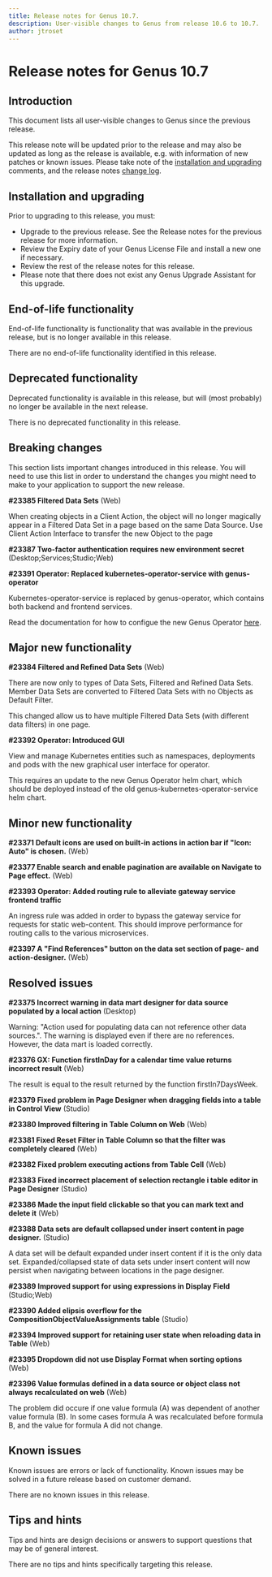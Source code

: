 ```yaml
---
title: Release notes for Genus 10.7.
description: User-visible changes to Genus from release 10.6 to 10.7.
author: jtroset
---
```


# Release notes for Genus 10.7

## Introduction

This document lists all user-visible changes to Genus since the previous release.

This release note will be updated prior to the release and may also be updated as long as the release is available, e.g. with information of new patches or known issues. Please take note of the [installation and upgrading](#installation-and-upgrading) comments, and the release notes [change log](#change-log).

## Installation and upgrading

Prior to upgrading to this release, you must:

- Upgrade to the previous release. See the Release notes for the previous release for more information.
- Review the Expiry date of your Genus License File and install a new one if necessary.
- Review the rest of the release notes for this release.
- Please note that there does not exist any Genus Upgrade Assistant for this upgrade.

<!--rntype01-start INSTALLATION / UPGRADE. DO NOT CHANGE THESE TAGS. ANY CHANGES BELOW WILL BE OVERWRITTEN.-->

<!--rntype01-end   INSTALLATION / UPGRADE. DO NOT CHANGE THESE TAGS. ANY CHANGES ABOVE WILL BE OVERWRITTEN.-->
<!-- release note type 2 is missing. That's ok.-->

## End-of-life functionality

End-of-life functionality is functionality that was available in the previous release, but is no longer available in this release.
<!--rntype03-start END-OF-LIFE. DO NOT CHANGE THESE TAGS. ANY CHANGES BELOW WILL BE OVERWRITTEN.-->
There are no end-of-life functionality identified in this release.
<!--rntype03-end   END-OF-LIFE. DO NOT CHANGE THESE TAGS. ANY CHANGES ABOVE WILL BE OVERWRITTEN.-->
## Deprecated functionality

Deprecated functionality is available in this release, but will (most probably) no longer be available in the next release.
<!--rntype04-start DEPRECATED. DO NOT CHANGE THESE TAGS. ANY CHANGES BELOW WILL BE OVERWRITTEN.-->
There is no deprecated functionality in this release.
<!--rntype04-end   DEPRECATED. DO NOT CHANGE THESE TAGS. ANY CHANGES ABOVE WILL BE OVERWRITTEN.-->
## Breaking changes

This section lists important changes introduced in this release. You will need to use this list in order to understand the changes you might need to make to your application to support the new release.
<!--rntype05-start BREAKING. DO NOT CHANGE THESE TAGS. ANY CHANGES BELOW WILL BE OVERWRITTEN.-->
<!--ID a579820f-f608-4f2f-91dc-a74a72e9ea54 -->
**#23385 Filtered Data Sets** (Web)

When creating objects in a Client Action, the object will no longer magically appear in a Filtered Data Set in a page based on the same Data Source. Use Client Action Interface to transfer the new Object to the page

<!--ID 2d6f34b4-ce9c-4d80-870d-e6ceeb6ce152 -->
**#23387 Two-factor authentication requires new environment secret** (Desktop;Services;Studio;Web)

<!--ID adde2580-31e0-4502-9ebb-7f871fbc89d2 -->
**#23391 Operator: Replaced kubernetes-operator-service with genus-operator**

Kubernetes-operator-service is replaced by genus-operator, which contains both backend and frontend services.

Read the documentation for how to configue the new Genus Operator [here](https://docs.genus.no/developers/installation-and-configuration/deploying-genus-10-on-kubernetes/genus-operator/index.html).

<!--rntype05-end   BREAKING. DO NOT CHANGE THESE TAGS. ANY CHANGES ABOVE WILL BE OVERWRITTEN.-->
## Major new functionality
<!--rntype06-start MAJOR. DO NOT CHANGE THESE TAGS. ANY CHANGES BELOW WILL BE OVERWRITTEN.-->
<!--ID 9690cc4b-b0be-4164-b54a-40ebaf61bcb4 -->
**#23384 Filtered and Refined Data Sets** (Web)

There are now only to types of Data Sets, Filtered and Refined Data Sets. Member Data Sets are converted to Filtered Data Sets with no Objects as Default Filter.

This changed allow us to have multiple Filtered Data Sets (with different data filters) in one page.

<!--ID 5cedc210-f23a-4057-86ff-d1d859575688 -->
**#23392 Operator: Introduced GUI**

View and manage Kubernetes entities such as namespaces, deployments and pods with the new graphical user interface for operator.

This requires an update to the new Genus Operator helm chart, which should be deployed instead of the old genus-kubernetes-operator-service helm chart.

<!--rntype06-end   MAJOR. DO NOT CHANGE THESE TAGS. ANY CHANGES ABOVE WILL BE OVERWRITTEN.-->
## Minor new functionality
<!--rntype07-start MINOR. DO NOT CHANGE THESE TAGS. ANY CHANGES BELOW WILL BE OVERWRITTEN.-->
<!--ID 91963e07-ffc1-4dc2-ac6b-c943ce60fd26 -->
**#23371 Default icons are used on built-in actions in action bar if "Icon: Auto" is chosen.** (Web)

<!--ID c4416f61-eefa-4c07-bd3c-59e6faeebb00 -->
**#23377 Enable search and enable pagination are available on Navigate to Page effect.** (Web)

<!--ID 440751c4-000c-4560-b1c6-628dbd3a4609 -->
**#23393 Operator: Added routing rule to alleviate gateway service frontend traffic**

An ingress rule was added in order to bypass the gateway service for requests for static web-content. This should improve performance for routing calls to the various microservices.

<!--ID c7003ed5-cf1f-41ed-ade8-6ecf538fb75b -->
**#23397 A "Find References" button on the data set section of page- and action-designer.** (Web)

<!--rntype07-end   MINOR. DO NOT CHANGE THESE TAGS. ANY CHANGES ABOVE WILL BE OVERWRITTEN.-->
## Resolved issues
<!--rntype08-start RESOLVED ISSUES. DO NOT CHANGE THESE TAGS. ANY CHANGES BELOW WILL BE OVERWRITTEN.-->
<!--ID 96b300c2-3e65-4f91-9e3c-b9a834c36784 -->
**#23375 Incorrect warning in data mart designer for data source populated by a local action** (Desktop)

Warning: "Action used for populating data can not reference other data sources.". The warning is displayed even if there are no references. However, the data mart is loaded correctly.

<!--ID e3ab1ec8-6d78-4b72-8375-89dfa9da4535 -->
**#23376 GX: Function firstInDay for a calendar time value returns incorrect result** (Web)

The result is equal to the result returned by the function firstIn7DaysWeek.

<!--ID de21e76c-84b0-4261-ba1a-09899c7de85f -->
**#23379 Fixed problem in Page Designer when dragging fields into a table in Control View** (Studio)

<!--ID ca92bb0c-827b-4ee0-a962-b380667fb9d9 -->
**#23380 Improved filtering in Table Column on Web** (Web)

<!--ID f6114808-9324-424e-a265-9423de354f6b -->
**#23381 Fixed Reset Filter in Table Column so that the filter was completely cleared** (Web)

<!--ID b673010f-190b-401f-a9e8-d5fa221fbfd3 -->
**#23382 Fixed problem executing actions from Table Cell** (Web)

<!--ID 42341e7f-f210-46c2-97fb-6cf6d6e826a0 -->
**#23383 Fixed incorrect placement of selection rectangle i table editor in Page Designer** (Studio)

<!--ID 2257cd79-a8d5-479b-89c0-7124de23c216 -->
**#23386 Made the input field clickable so that you can mark text and delete it** (Web)

<!--ID cb2b9cd9-9781-4dd4-b908-2256773bddd7 -->
**#23388 Data sets are default collapsed under insert content in page designer.** (Studio)

A data set will be default expanded under insert content if it is the only data set. Expanded/collapsed state of data sets under insert content will now persist when navigating between locations in the page designer.

<!--ID 7a6bd2bf-9ad3-4953-8d5e-ca4c65e5be51 -->
**#23389 Improved support for using expressions in Display Field** (Studio;Web)

<!--ID e36d9726-bc1c-4a87-97a1-202cf3dc86ab -->
**#23390 Added elipsis overflow for the CompositionObjectValueAssignments table** (Studio)

<!--ID bbcda12e-5926-4c22-b857-37977661b8e1 -->
**#23394 Improved support for retaining user state when reloading data in Table** (Web)

<!--ID ad32ca63-7b67-48bd-9e19-76fdf91075d0 -->
**#23395 Dropdown did not use Display Format when sorting options** (Web)

<!--ID 0ece4499-0a58-421c-8066-de1c0e1a2723 -->
**#23396 Value formulas defined in a data source or object class not always recalculated on web** (Web)

The problem did occure if one value formula (A) was dependent of another value formula (B). In some cases formula A was recalculated before formula B, and the value for formula A did not change.

<!--rntype08-end   RESOLVED ISSUES. DO NOT CHANGE THESE TAGS. ANY CHANGES ABOVE WILL BE OVERWRITTEN.-->
## Known issues

Known issues are errors or lack of functionality. Known issues may be solved in a future release based on customer demand.
<!--rntype09-start KNOWN ISSUES. DO NOT CHANGE THESE TAGS. ANY CHANGES BELOW WILL BE OVERWRITTEN.-->
There are no known issues in this release.
<!--rntype09-end   KNOWN ISSUES. DO NOT CHANGE THESE TAGS. ANY CHANGES ABOVE WILL BE OVERWRITTEN.-->
## Tips and hints

Tips and hints are design decisions or answers to support questions that may be of general interest.

There are no tips and hints specifically targeting this release.
<!--changelog CHANGELOG. DO NOT CHANGE THIS TAG. ANY CHANGES BELOW WILL BE DELETED.-->
